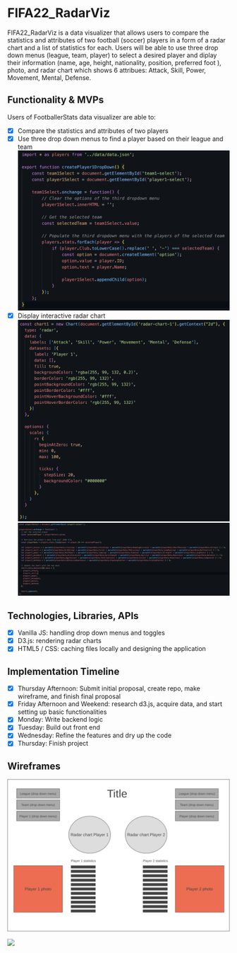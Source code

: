 # FIFA22_RadarViz

FIFA22_RadarViz is a data visualizer that allows users to compare the statistics and attributes of two football (soccer) players in a form of a radar chart and a list of statistics for each. Users will be able to use three drop down menus (league, team, player) to select a desired player and diplay their information (name, age, height, nationality, position, preferred foot ), photo, and radar chart which shows 6 attribues: Attack, Skill, Power, Movement, Mental, Defense. 

## Functionality & MVPs

Users of FootballerStats data visualizer are able to:

- [x] Compare the statistics and attributes of two players 
- [x] Use three drop down menus to find a player based on their league and team
![alt text](./images/player_dropdown.png)
- [x] Display interactive radar chart
![alt text](./images/radar_chart.png)
![alt text](./images/chart_attribute_logic.png)

## Technologies, Libraries, APIs

- [x] Vanilla JS: handling drop down menus and toggles 
- [x] D3.js: rendering radar charts 
- [x] HTML5 / CSS: caching files locally and designing the application 

## Implementation Timeline

- [x] Thursday Afternoon: Submit initial proposal, create repo, make wireframe, and finish final proposal
- [x] Friday Afternoon and Weekend: research d3.js, acquire data, and start setting up basic functionalities 
- [x] Monday: Write backend logic 
- [x] Tuesday: Build out front end 
- [x] Wednesday: Refine the features and dry up the code 
- [x] Thursday: Finish project

## Wireframes 

![alt text](./images/wireframe.png)

<p>
    <img src="https://r-charts.com/en/ranking/radar-chart_files/figure-html/radarchart-area.png">
</p>